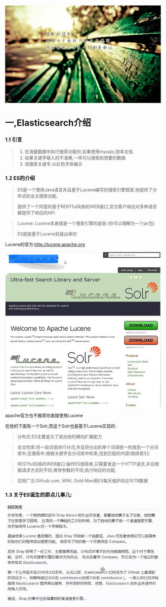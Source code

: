 ![1598360534692](01_ES%E4%BB%8B%E7%BB%8D.assets/1598360534692.png)

# 一,Elasticsearch介绍

### 1.1 引言

> 1. 在海量数据中执行搜索功能时,如果使用mysqlo,效率太低.
> 2. 如果关键字输入的不准确,一样可以搜索到想要的数据
> 3. 将搜索关键字,以红色字体展示

### 1.2 ES的介绍

> ES是一个使用Java语言并且基于Lucene编写的搜索引擎框架,他提供了分布式的全文搜索功能,
>
> 提供了一个同意的基于RERTful风格的WEB接口,官方客户端也对多种语言都提供了响应的API.

>Lucene: Lucene本身就是一个搜索引擎的底层.(你可以理解为一个jar包)
>
>ES就是基于Lucene封装出来的

Lucene的官方:http://lucene.apache.org

![1598230268450](01_ES介绍.assets/1598230268450.png)

apache官方也不推荐你直接使用Lucene

在他的下面有一个Solr,而这个Solr也是基于Lucene实现的.

>分布式:ES主要是为了突出他的横向扩展能力

> 全文检索:将一段词语进行分词,并且将分出的单个词语统一的放到一个分词库中,在搜索中,根据关键字去分词库中检索,找到匹配的内容(倒排索引)

> RESTful风格的WEB接口:操作ES很简单,只需要发送一个HTTP请求,并且根据请求方式的不同,携带参数的不同,执行响应的功能.

> 应用广泛:Github.com, WIKI, Gold Man用ES每天维护将近10TB数据



### 1.3 关于ES诞生的那点儿事儿:

![1598231170645](01_ES%E4%BB%8B%E7%BB%8D.assets/1598231170645.png)